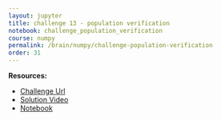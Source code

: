 ```yaml
---
layout: jupyter
title: challenge 13 - population verification
notebook: challenge_population_verification
course: numpy
permalink: /brain/numpy/challenge-population-verification
order: 31
---
```


**Resources:**
- [Challenge Url](https://www.practiceprobs.com/problemsets/python-numpy/advanced/population-verification/)
- [Solution Video](https://youtu.be/zvyAugH_3sM?feature=shared)
- [Notebook](/assets/notebooks/challenge_population_verification.ipynb)
